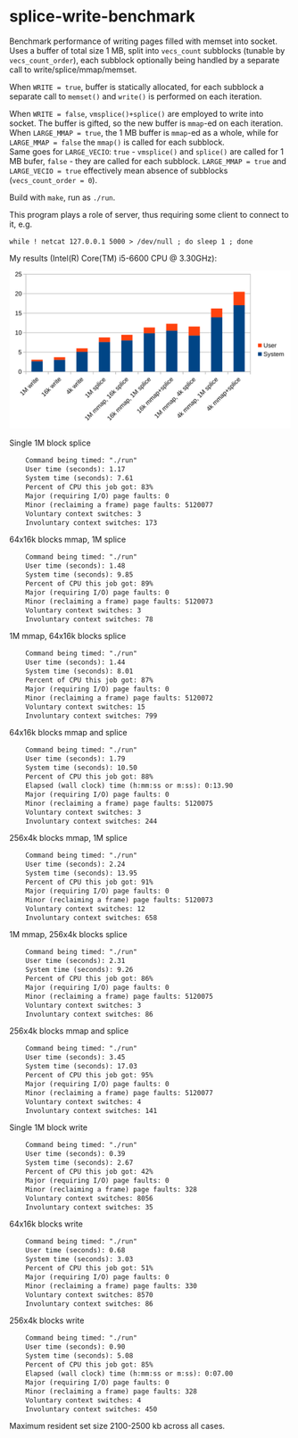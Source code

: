 # splice-write-benchmark

Benchmark performance of writing pages filled with memset into socket. Uses a buffer of total size 1 MB, split into `vecs_count` subblocks (tunable by `vecs_count_order`), each subblock optionally being handled by a separate call to write/splice/mmap/memset.

When `WRITE = true`, buffer is statically allocated, for each subblock a separate call to `memset()` and `write()` is performed on each iteration.

When `WRITE = false`, `vmsplice()+splice()` are employed to write into socket. The buffer is gifted, so the new buffer is `mmap`-ed on each iteration.  
When `LARGE_MMAP = true`, the 1 MB buffer is `mmap`-ed as a whole, while for `LARGE_MMAP = false` the `mmap()` is called for each subblock.  
Same goes for `LARGE_VECIO`: `true` - `vmsplice()` and `splice()` are called for 1 MB bufer, `false` - they are called for each subblock. `LARGE_MMAP = true` and `LARGE_VECIO = true` effectively mean absence of subblocks (`vecs_count_order = 0`).

Build with `make`, run as `./run`.

This program plays a role of server, thus requiring some client to connect to it, e.g.

```
while ! netcat 127.0.0.1 5000 > /dev/null ; do sleep 1 ; done
```

My results (Intel(R) Core(TM) i5-6600 CPU @ 3.30GHz):

![Results](docs/graph.svg)

Single 1M block splice
```
	Command being timed: "./run"
	User time (seconds): 1.17
	System time (seconds): 7.61
	Percent of CPU this job got: 83%
	Major (requiring I/O) page faults: 0
	Minor (reclaiming a frame) page faults: 5120077
	Voluntary context switches: 3
	Involuntary context switches: 173
```

64x16k blocks mmap, 1M splice
```
	Command being timed: "./run"
	User time (seconds): 1.48
	System time (seconds): 9.85
	Percent of CPU this job got: 89%
	Major (requiring I/O) page faults: 0
	Minor (reclaiming a frame) page faults: 5120073
	Voluntary context switches: 3
	Involuntary context switches: 78
```

1M mmap, 64x16k blocks splice
```
	Command being timed: "./run"
	User time (seconds): 1.44
	System time (seconds): 8.01
	Percent of CPU this job got: 87%
	Major (requiring I/O) page faults: 0
	Minor (reclaiming a frame) page faults: 5120072
	Voluntary context switches: 15
	Involuntary context switches: 799
```

64x16k blocks mmap and splice
```
	Command being timed: "./run"
	User time (seconds): 1.79
	System time (seconds): 10.50
	Percent of CPU this job got: 88%
	Elapsed (wall clock) time (h:mm:ss or m:ss): 0:13.90
	Major (requiring I/O) page faults: 0
	Minor (reclaiming a frame) page faults: 5120075
	Voluntary context switches: 3
	Involuntary context switches: 244
```

256x4k blocks mmap, 1M splice
```
	Command being timed: "./run"
	User time (seconds): 2.24
	System time (seconds): 13.95
	Percent of CPU this job got: 91%
	Major (requiring I/O) page faults: 0
	Minor (reclaiming a frame) page faults: 5120073
	Voluntary context switches: 12
	Involuntary context switches: 658
```

1M mmap, 256x4k blocks splice
```
	Command being timed: "./run"
	User time (seconds): 2.31
	System time (seconds): 9.26
	Percent of CPU this job got: 86%
	Major (requiring I/O) page faults: 0
	Minor (reclaiming a frame) page faults: 5120075
	Voluntary context switches: 3
	Involuntary context switches: 86
```

256x4k blocks mmap and splice
```
	Command being timed: "./run"
	User time (seconds): 3.45
	System time (seconds): 17.03
	Percent of CPU this job got: 95%
	Major (requiring I/O) page faults: 0
	Minor (reclaiming a frame) page faults: 5120077
	Voluntary context switches: 4
	Involuntary context switches: 141
```

Single 1M block write
```
	Command being timed: "./run"
	User time (seconds): 0.39
	System time (seconds): 2.67
	Percent of CPU this job got: 42%
	Major (requiring I/O) page faults: 0
	Minor (reclaiming a frame) page faults: 328
	Voluntary context switches: 8056
	Involuntary context switches: 35
```

64x16k blocks write
```
	Command being timed: "./run"
	User time (seconds): 0.68
	System time (seconds): 3.03
	Percent of CPU this job got: 51%
	Major (requiring I/O) page faults: 0
	Minor (reclaiming a frame) page faults: 330
	Voluntary context switches: 8570
	Involuntary context switches: 86
```

256x4k blocks write
```
	Command being timed: "./run"
	User time (seconds): 0.90
	System time (seconds): 5.08
	Percent of CPU this job got: 85%
	Elapsed (wall clock) time (h:mm:ss or m:ss): 0:07.00
	Major (requiring I/O) page faults: 0
	Minor (reclaiming a frame) page faults: 328
	Voluntary context switches: 4
	Involuntary context switches: 450
```

Maximum resident set size 2100-2500 kb across all cases.


